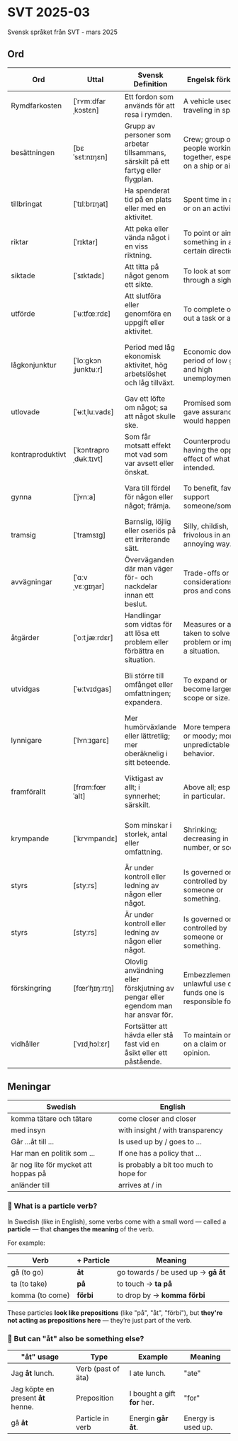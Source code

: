 # SVT 2025-03
Svensk språket från SVT - mars 2025

## Ord
| Ord          | Uttal              | Svensk Definition                                                               | Engelsk förklaring                               | Kinesisk解释             | Exempel mening                                     |
|--------------|--------------------|----------------------------------------------------------------------------------|------------------------------------------------|--------------------------|--------------------------------------------------|
| Rymdfarkosten | [ˈrʏmːdfarˌkɔstɛn] | Ett fordon som används för att resa i rymden. | A vehicle used for traveling in space.          | 太空飞船。               | Rymdfarkosten skickades till Mars.                |
| besättningen | [bɛˈsɛtːnɪŋɛn] | Grupp av personer som arbetar tillsammans, särskilt på ett fartyg eller flygplan. | Crew; group of people working together, especially on a ship or aircraft. | 机组人员，船员。 | Besättningen på fartyget räddade de överlevande. |
| tillbringat | [ˈtɪlːbrɪŋat] | Ha spenderat tid på en plats eller med en aktivitet. | Spent time in a place or on an activity. | 度过，花费。 | Jag har tillbringat hela dagen med att städa. |
| riktar | [ˈrɪktar] | Att peka eller vända något i en viss riktning. | To point or aim something in a certain direction. | 对准，指向。 | Han riktar sin kamera mot solnedgången. |
| siktade | [ˈsɪktadɛ] | Att titta på något genom ett sikte. | To look at something through a sight. | 瞄准。 | Han siktade på målet och sköt. |
| utförde | [ˈʉːtfœːrdɛ] | Att slutföra eller genomföra en uppgift eller aktivitet. | To complete or carry out a task or activity. | 执行，完成。 | De utförde en undersökning av området. |
| lågkonjunktur | [ˈloːɡkɔnˌjʉnktʉːr] | Period med låg ekonomisk aktivitet, hög arbetslöshet och låg tillväxt. | Economic downturn; period of low growth and high unemployment. | 经济衰退；低迷时期。         | Under lågkonjunkturen minskade företagens vinster drastiskt. |
| utlovade | [ˈʉːtˌluːvadɛ]   | Gav ett löfte om något; sa att något skulle ske.               | Promised something; gave assurance it would happen. | 承诺，允诺。         | Han utlovade förbättringar inom vården. |
| kontraproduktivt | [ˈkɔntraproˌdʉkːtɪvt] | Som får motsatt effekt mot vad som var avsett eller önskat.     | Counterproductive; having the opposite effect of what was intended. | 适得其反，产生反效果。 | Att skrika på barnen kan vara kontraproduktivt i uppfostringen. |
| gynna | [ˈjʏnːa]      | Vara till fördel för någon eller något; främja.                 | To benefit, favor, or support someone/something. | 有利于，促进，支持。 | Reformerna syftar till att gynna småföretagare. |
| tramsig | [ˈtramsɪɡ]    | Barnslig, löjlig eller oseriös på ett irriterande sätt.         | Silly, childish, or frivolous in an annoying way. | 胡闹的，幼稚的，荒唐的。 | Sluta vara så tramsig och ta det här på allvar! |
| avvägningar | [ˈɑːvˌvɛːɡɪŋar]     | Överväganden där man väger för- och nackdelar innan ett beslut.     | Trade-offs or considerations of pros and cons. | 权衡，取舍，考虑利弊。      | Politiska beslut kräver ofta svåra avvägningar mellan olika intressen. |
| åtgärder | [ˈoːtˌjæːrdɛr]   | Handlingar som vidtas för att lösa ett problem eller förbättra en situation. | Measures or actions taken to solve a problem or improve a situation. | 措施，行动，处理办法。      | Regeringen presenterade nya åtgärder mot arbetslösheten. |
| utvidgas  | [ˈʉːtvɪdɡas]     | Bli större till omfånget eller omfattningen; expandera.          | To expand or become larger in scope or size. | 扩展，扩大，扩张。           | Verksamheten planeras att utvidgas till fler marknader nästa år. |
| lynnigare | [ˈlʏnːɪɡarɛ]      | Mer humörväxlande eller lättretlig; mer oberäknelig i sitt beteende. | More temperamental or moody; more unpredictable in behavior. | 更易怒的，情绪化的，性情不定的。 | Han har blivit lynnigare sedan han började på det nya jobbet.       |
| framförallt | [frɑmːfœrˈalt]      | Viktigast av allt; i synnerhet; särskilt.                           | Above all; especially; in particular.       | 首先，尤其，特别是。         | Jag gillar framförallt den avslappnade stämningen i staden.         |
| krympande  | [ˈkrʏmpandɛ]      | Som minskar i storlek, antal eller omfattning.                      | Shrinking; decreasing in size, number, or scope. | 缩小的，减少的，萎缩的。     | Företaget försöker anpassa sig till en krympande marknad.           |
| styrs  | [styːrs]     | Är under kontroll eller ledning av någon eller något.                 | Is governed or controlled by someone or something. | 被控制，被引导，被支配。     | Företaget styrs av en internationell koncern.                       |
| styrs  | [styːrs]     | Är under kontroll eller ledning av någon eller något.                 | Is governed or controlled by someone or something. | 被控制，被引导，被支配。     | Företaget styrs av en internationell koncern.                       |
| förskingring  | [fœrˈɧɪŋːrɪŋ]         | Olovlig användning eller förskjutning av pengar eller egendom man har ansvar för. | Embezzlement; unlawful use of funds one is responsible for. | 挪用公款，侵吞财产。           | Han åtalades för förskingring av företagets medel.                          |
| vidhåller | [ˈvɪdˌhɔlːɛr]    | Fortsätter att hävda eller stå fast vid en åsikt eller ett påstående. | To maintain or insist on a claim or opinion.   | 坚持（主张、观点），坚称。   | Hon vidhåller att hon talade sanning under hela förhöret.            |

## Meningar

| Swedish                               | English                                  |
|---------------------------------------|------------------------------------------|
| komma tätare och tätare               | come closer and closer                   |
| med insyn     | with insight / with transparency |
| Går ...åt till ... | Is used up by / goes to ...     |
| Har man en politik som ...  | If one has a policy that ...       |
| är nog lite för mycket att hoppas på    | is probably a bit too much to hope for    |
| anländer till | arrives at / in |

### 📌 What is a particle verb?

In Swedish (like in English), some verbs come with a small word — called a **particle** — that **changes the meaning** of the verb.

For example:

| Verb | \+ Particle | Meaning |
| --- | --- | --- |
| gå (to go) | **åt** | go towards / be used up → **gå åt** |
| ta (to take) | **på** | to touch → **ta på** |
| komma (to come) | **förbi** | to drop by → **komma förbi** |

These particles **look like prepositions** (like "på", "åt", "förbi"), but **they're not acting as prepositions here** — they’re just part of the verb.

### 🔸 But can "åt" also be something else?

| "åt" usage | Type | Example | Meaning |
| --- | --- | --- | --- |
| Jag **åt** lunch. | Verb (past of äta) | I ate lunch. | "ate" |
| Jag köpte en present **åt** henne. | Preposition | I bought a gift **for** her. | "for" |
| gå **åt** | Particle in verb | Energin **går åt**. | Energy is used up. |
